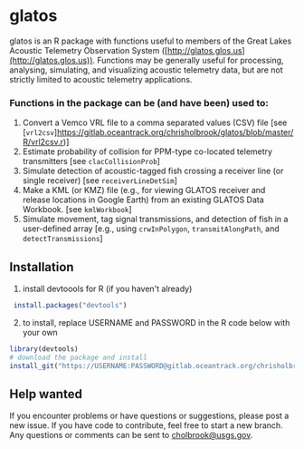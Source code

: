 # glatos

glatos is an R package with functions useful to members of the Great Lakes Acoustic Telemetry Observation System ([http://glatos.glos.us](http://glatos.glos.us)). Functions may be generally useful for processing, analysing, simulating, and visualizing acoustic telemetry data, but are not strictly limited to acoustic telemetry applications.

### Functions in the package can be (and have been) used to:
1. Convert a Vemco VRL file to a comma separated values (CSV) file [see [`vrl2csv`]https://gitlab.oceantrack.org/chrisholbrook/glatos/blob/master/R/vrl2csv.r)]
2. Estimate probability of collision for PPM-type co-located telemetry transmitters [see `clacCollisionProb`]
3. Simulate detection of acoustic-tagged fish crossing a receiver line (or single receiver) [see `receiverLineDetSim`]
4. Make a KML (or KMZ) file (e.g., for viewing GLATOS receiver and release locations in Google Earth) from an existing GLATOS Data Workbook. [see `kmlWorkbook`]
5. Simulate movement, tag signal transmissions, and detection of fish in a user-defined array [e.g., using `crwInPolygon`, `transmitAlongPath`, and `detectTransmissions`]


## Installation

1. install devtoools for R (if you haven't already)
```R
 install.packages("devtools")
```

2. to install, replace USERNAME and PASSWORD in the R code below with your own 
``` R
library(devtools)
# download the package and install
install_git("https://USERNAME:PASSWORD@gitlab.oceantrack.org/chrisholbrook/glatos.git")
```


## Help wanted
If you encounter problems or have questions or suggestions, please post a new issue. If you have code to contribute, feel free to start a new branch. Any questions or comments can be sent to cholbrook@usgs.gov.
